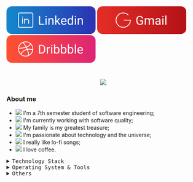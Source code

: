 <div>
  <a href="https://www.linkedin.com/in/andreaalencar" alt="Linkedin"><img src="assets/likedin.svg"/></a>
  <a href="mailto: aaugusto310@gmail.com" alt="Gmail"><img src="assets/gm2.svg"/></a>
  <a href="https://dribbble.com/Alencar26" alt="Dribbble"><img src="assets/dribbble.svg"/></a>
</div>

#
<p align="center">
  <img src="https://readme-typing-svg.herokuapp.com?color=F9C81D&center=true&vCenter=true&multiline=true&width=405&lines=%3E+Hello+everyone.+I'm+Andr%C3%A9+Alencar!"/>
</p>

### About me

- <img width="20" src="https://emojis.slackmojis.com/emojis/images/1626363216/47507/pepe-hacker.gif?1626363216" /> I'm a 7th semester student of software engineering;
- <img width="20" src="https://emojis.slackmojis.com/emojis/images/1600706728/10521/meow_code.gif?1600706728" /> I'm currently working with software quality;
- <img width="20" src="https://emojis.slackmojis.com/emojis/images/1531847724/4240/blob-hearts.gif?1531847724"> My family is my greatest treasure;
- <img width="20" src="https://emojis.slackmojis.com/emojis/images/1613270271/12726/space_float.gif?1613270271" /> I'm passionate about technology and the universe;
- <img width="20" src="https://emojis.slackmojis.com/emojis/images/1597320283/10003/catjam.gif?1597320283" /> I really like lo-fi songs;
- <img width="20" src="https://emojis.slackmojis.com/emojis/images/1597485560/10024/coffee.png?1597485560" /> I love coffee.

<p></p>
        <details>
          <summary style="font-family: monospace;">Technology Stack</summary>
          <img src="assets/java.svg"/> 
          <img src="assets/csharp.svg"/> 
          <img src="assets/sql.svg"/>  
          <img src="assets/javascript.svg"/> 
          <img src="assets/html.svg"/> 
          <img src="assets/css.svg"/> 
          <img src="assets/typescript.svg"/> 
          <img src="assets/react.svg"/> 
        </details>
        <details>
          <summary style="font-family: monospace;">Operating System & Tools</summary>
          <div>
          <img src="assets/linux.svg"/> 
          <img src="assets/windows.svg"/> 
          <img src="assets/figma.svg"/> 
          <img src="assets/git.svg"/> 
          <img src="assets/docker.svg"/> 
          <img src="assets/bash.svg"/> 
          <img src="assets/visualstudio.svg"/> 
          <img src="assets/vscode.svg"/> 
          <img src="assets/intellij.svg"/> 
          <img src="assets/postman.svg"/> 
          <img src="assets/insomnia.svg"/> 
          <img src="assets/notion.svg"/> 
          <img src="assets/markdown.svg"/> 
          </div>
        </details>
        <details>
          <summary style="font-family: monospace;">Others</summary>
          <img src="assets/node.svg"/> 
          <img src="assets/elixir.svg"/> 
          <img src="assets/python.svg"/> 
          <img src="assets/next.svg"/> 
          <img src="assets/blazor.svg"/> 
          <img src="assets/spring.svg"/> 
          <img src="assets/selenium.svg"/> 
          <img src="assets/cucumber.svg"/> 
          <img src="assets/junit5.svg"/> 
          <img src="assets/sass.svg"/> 
          <img src="assets/mongodb.svg"/>  
       </details>
